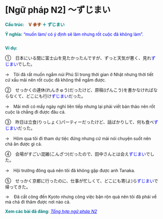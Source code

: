 # [Ngữ pháp N2] 〜ずじまい
<div class="entry-content">
<p><strong><span style="color: #008080;">Cấu trúc:　</span><span style="color: #993300;">V <del>ます</del></span></strong><b> </b><span style="color: #008080;"><strong>＋ ずじまい</strong></span></p>
<p><strong><span style="color: #008080;">Ý nghĩa:</span></strong><span style="color: #0000ff;"> “muốn làm/ có ý định sẽ làm nhưng rốt cuộc đã không làm”. </span></p>
<p><ins class="adsbygoogle adslot_1" data-ad-client="ca-pub-2233580070484357" data-ad-slot="4413057825" style="display: inline-block;"></ins> <script>// <![CDATA[ (adsbygoogle = window.adsbygoogle || []).push({}); // ]]&gt;</script></p>
<p><strong><span style="color: #008080;">Ví dụ:</span></strong></p>
<p>①　日本にいる間に富士山を見たかったんですが、ずっと天気が悪く、見れ<span style="color: #0000ff;">ずじまい</span>でした。</p>
<p>→　Tôi đã rất muốn ngắm núi Phú Sĩ trong thời gian ở Nhật nhưng thời tiết cứ xấu mãi nên rốt cuộc đã không thể ngắm được.</p>
<p>②　せっかくの連休(れんきゅう)だったけど、原稿(げんこう)を書かなければならなくて、どこにも行け<span style="color: #0000ff;">ずじまい</span>だった。</p>
<p>→　Mãi mới có mấy ngày nghỉ liên tiếp nhưng lại phải viết bản thảo nên rốt cuộc là chẳng đi được đâu cả.</p>
<p>③　昨日は立食(りっしょく)パーティーだったけど、話ばかりして、何も食べ<span style="color: #0000ff;">ずじまい</span>だった。</p>
<p>→　Hôm qua tôi đi tham dự tiệc đứng nhưng cứ mải nói chuyện suốt nên chả ăn được gì cả.</p>
<p>④　会場がすごい混雑(こんざつ)だったので、田中さんとは会え<span style="color: #0000ff;">ずじまい</span>でした。</p>
<p>→　Hội trường đông quá nên tôi đã không gặp được anh Tanaka.</p>
<p>⑤　せっかく京都に行ったのに、仕事が忙しくて、どこにも寄(よ)ら<span style="color: #0000ff;">ずじまい</span>で帰ってきた。</p>
<p>→    Đã cất công đến Kyoto nhưng công việc bận rộn quá nên tôi đã phải về mà chả đi thăm được nơi nào cả.</p>
<p><strong><span style="color: #008080;">Xem các bài đã đăng</span></strong>: <span style="color: #0000ff;"><em><a href="https://bikae.net/ngu-phap/tong-hop-ngu-phap-n2/" style="color: #0000ff;" target="_blank">Tổng hợp ngữ pháp N2</a></em></span></p>

</div>